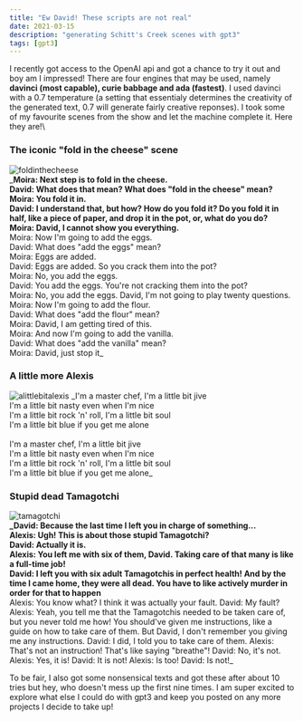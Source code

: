 ```yaml
---
title: "Ew David! These scripts are not real"
date: 2021-03-15
description: "generating Schitt's Creek scenes with gpt3"
tags: [gpt3]
---
```

I recently got access to the OpenAI api and got a chance to try it out and boy am I impressed!
There are four engines that may be used, namely **davinci (most capable), curie babbage and ada (fastest)**.
I used davinci with a 0.7 temperature (a setting that essentialy determines the creativity of the generated text, 0.7 will generate fairly creative reponses).
I took some of my favourite scenes from the show and let the machine complete it. Here they are!\
### The iconic "fold in the cheese" scene 
![foldinthecheese](https://i.imgur.com/a9KYTL4.gif)\
_**Moira: Next step is to fold in the cheese.\
David: What does that mean? What does "fold in the cheese" mean?\
Moira: You fold it in.\
David: I understand that, but how? How do you fold it? Do you fold it in half, like a piece of paper, and drop it in the pot, or, what do you do?\
Moira: David, I cannot show you everything.**\
Moira: Now I'm going to add the eggs.\
David: What does "add the eggs" mean?\
Moira: Eggs are added.\
David: Eggs are added. So you crack them into the pot?\
Moira: No, you add the eggs.\
David: You add the eggs. You're not cracking them into the pot?\
Moira: No, you add the eggs. David, I'm not going to play twenty questions.\
Moira: Now I'm going to add the flour.\
David: What does "add the flour" mean? \
Moira: David, I am getting tired of this.\
Moira: And now I'm going to add the vanilla.\
David: What does "add the vanilla" mean?\
Moira: David, just stop it\_

### A little more Alexis
![alittlebitalexis](https://i.imgur.com/PLMJzfX.gif)
_I'm a master chef, I'm a little bit jive\
I'm a little bit nasty even when I'm nice\
I'm a little bit rock 'n' roll, I'm a little bit soul\
I'm a little bit blue if you get me alone\
\
I'm a master chef, I'm a little bit jive\
I'm a little bit nasty even when I'm nice\
I'm a little bit rock 'n' roll, I'm a little bit soul\
I'm a little bit blue if you get me alone\_

### Stupid dead Tamagotchi
![tamagotchi](https://i.imgur.com/ovoMQyE.jpg)\
**_David: Because the last time I left you in charge of something... \
Alexis: Ugh! This is about those stupid Tamagotchi?\
David: Actually it is. \
Alexis: You left me with six of them, David. Taking care of that many is like a full-time job!\
David: I left you with six adult Tamagotchis in perfect health! And by the time I came home, they were all dead. You have to like actively murder in order for that to happen**\
Alexis: You know what? I think it was actually your fault.
David: My fault?
Alexis: Yeah, you tell me that the Tamagotchis needed to be taken care of, but you never told me how! You should've given me instructions, like a guide on how to take care of them.
But David, I don't remember you giving me any instructions.
David: I did, I told you to take care of them.
Alexis: That's not an instruction! That's like saying "breathe"!
David: No, it's not.
Alexis: Yes, it is!
David: It is not!
Alexis: Is too!
David: Is not!_

To be fair, I also got some nonsensical texts and got these after about 10 tries but hey, who doesn't mess up the first nine times. I am super excited to explore what else I could do with gpt3 and keep you posted on any more projects I decide to take up! 


